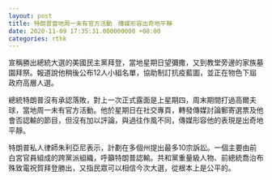 ```yaml
---
layout: post
title: 特朗普當地周一未有官方活動　傳媒形容出奇地平靜
date: 2020-11-09 17:35:31.000000000 +08:00
categories: rthk
---
```


宣稱勝出總統大選的美國民主黨拜登，當地星期日望彌撒，又到教堂旁邊的家族墓園拜祭。報道說他稍後公布12人小組名單，協助制訂抗疫藍圖，並正在物色下屆政府高層人選。

總統特朗普沒有承認落敗，對上一次正式露面是上星期四，周末期間打過高爾夫球，當地周一未有官方活動。他於星期日在社交專頁，轉發傳媒討論郵寄選票及他會否認輸的節目，但沒有加以評論，與過往作風不同，傳媒形容他的表現是出奇地平靜。

特朗普私人律師朱利亞尼表示，計劃在多個州提出最多10宗訴訟。一個主要由前白宮官員組成的跨黨派組織，呼籲特朗普認輸。共和黨重量級人物、前總統喬治布殊致電祝賀拜登勝出，又指民眾可以相信今次大選，從根本上是公平的。
